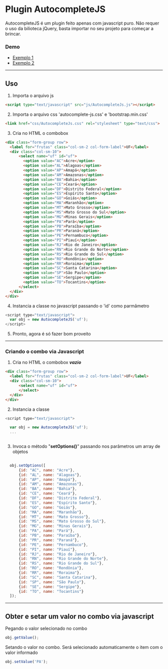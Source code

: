 # Plugin AutocompleteJS
AutocompleteJS é um plugin feito apenas com javascript puro. Não requer o uso da bilioteca jQuery, basta importar no seu projeto para começar a brincar.

### Demo

- [Exemplo 1](https://renatogap.github.io/autocompleteJS/exemplo/exemplo1.html)
- [Exemplo 2](https://renatogap.github.io/autocompleteJS/exemplo/exemplo2.html)


---


## Uso


1. Importa o arquivo js
```html
<script type="text/javascript" src="js/AutocompleteJs.js"></script>
```

2. Importa o arquivo css 'autocomplete-js.css' e 'bootstrap.min.css'
```html
<link href="css/AutocompleteJs.css" rel="stylesheet" type="text/css">
```

3. Cria no HTML o combobox
```html
<div class="form-group row">
  <label for="frutas" class="col-sm-2 col-form-label">UF</label>
  <div class="col-sm-10">
      <select name="uf" id="uf">
        <option value="AC">Acre</option>
        <option value="AL">Alagoas</option>
        <option value="AP">Amapá</option>
        <option value="AM">Amazonas</option>
        <option value="BA">Bahia</option>
        <option value="CE">Ceará</option>
        <option value="DF">Distrito Federal</option>
        <option value="ES">Espírito Santo</option>
        <option value="GO">Goiás</option>
        <option value="MA">Maranhão</option>
        <option value="MT">Mato Grosso</option>
        <option value="MS">Mato Grosso do Sul</option>
        <option value="MG">Minas Gerais</option>
        <option value="PA">Pará</option>
        <option value="PB">Paraíba</option>
        <option value="PR">Paraná</option>
        <option value="PE">Pernambuco</option>
        <option value="PI">Piauí</option>
        <option value="RJ">Rio de Janeiro</option>
        <option value="RN">Rio Grande do Norte</option>
        <option value="RS">Rio Grande do Sul</option>
        <option value="RO">Rondônia</option>
        <option value="RR">Roraima</option>
        <option value="SC">Santa Catarina</option>
        <option value="SP">São Paulo</option>
        <option value="SE">Sergipe</option>
        <option value="TO">Tocantins</option>
      </select>
  </div>
</div>
```

4. Instancia a classe no javascript passando o 'id' como parmâmetro
```javascript
<script type="text/javascript">       
  var obj = new AutocompleteJS('uf');
</script>
```

5. Pronto, agora é só fazer bom proveito

---

### Criando o combo via Javascript

1. Cria no HTML o combobox ***vazio***
```html
<div class="form-group row">
  <label for="frutas" class="col-sm-2 col-form-label">UF</label>
  <div class="col-sm-10">
      <select name="uf" id="uf">        
      </select>
  </div>
</div>
```

2. Instancia a classe 
```javascript
<script type="text/javascript">      

  var obj = new AutocompleteJS('uf');
  ...
  
```  

3. Invoca o método "**setOptions()**" passando nos parâmetros um array de objetos
```javascript
     
  obj.setOptions([
      {id: "AC", name: "Acre"},
      {id: "AL", name: "Alagoas"},
      {id: "AP", name: "Amapá"},
      {id: "AM", name: "Amazonas"},
      {id: "BA", name: "Bahia"},
      {id: "CE", name: "Ceará"},
      {id: "DF", name: "Distrito Federal"},
      {id: "ES", name: "Espírito Santo"},
      {id: "GO", name: "Goiás"},
      {id: "MA", name: "Maranhão"},
      {id: "MT", name: "Mato Grosso"},
      {id: "MS", name: "Mato Grosso do Sul"},
      {id: "MG", name: "Minas Gerais"},
      {id: "PA", name: "Pará"},
      {id: "PB", name: "Paraíba"},
      {id: "PR", name: "Paraná"},
      {id: "PE", name: "Pernambuco"},
      {id: "PI", name: "Piauí"},
      {id: "RJ", name: "Rio de Janeiro"},
      {id: "RN", name: "Rio Grande do Norte"},
      {id: "RS", name: "Rio Grande do Sul"},
      {id: "RO", name: "Rondônia"},
      {id: "RR", name: "Roraima"},
      {id: "SC", name: "Santa Catarina"},
      {id: "SP", name: "São Paulo"},
      {id: "SE", name: "Sergipe"},
      {id: "TO", name: "Tocantins"}
  ]);

```

---

## Obter e setar um valor no combo via javascript

Pegando o valor selecionado no combo
```javascript
obj.getValue();
```

Setando o valor no combo. Será selecionado automaticamente o item com o valor informado
```javascript
obj.setValue('PA');
```
